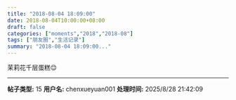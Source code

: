 ```yaml
---
title: "2018-08-04 18:09:00"
date: 2018-08-04T10:00:00+08:00
draft: false
categories: ["moments","2018","2018-08"]
tags: ["朋友圈","生活记录"]
summary: "2018-08-04 18:09:00..."
---
```


茉莉花千层蛋糕😌

---

**帖子类型:** 15
**用户名:** chenxueyuan001
**处理时间:** 2025/8/28 21:42:09